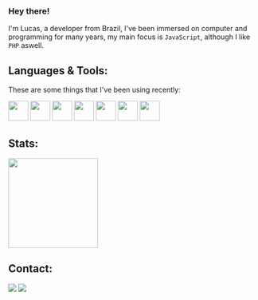 ### Hey there!

I'm Lucas, a developer from Brazil, I've been immersed on computer and programming for many years, my main focus is `JavaScript`, although I like `PHP` aswell.

## **Languages & Tools:**

These are some things that I've been using recently:

<div style="display: inline_block">
<img src="https://cdn.jsdelivr.net/gh/devicons/devicon/icons/javascript/javascript-original.svg" width="40" height="40"/> 
<img src="https://cdn.jsdelivr.net/gh/devicons/devicon/icons/php/php-original.svg" width="40" height="40"/>
<img src="https://cdn.jsdelivr.net/gh/devicons/devicon/icons/nodejs/nodejs-original.svg" width="40" height="40"/>
<img src="https://cdn.jsdelivr.net/gh/devicons/devicon/icons/react/react-original.svg" width="40" height="40"/>
<img src="https://cdn.jsdelivr.net/gh/devicons/devicon/icons/git/git-original.svg" width="40" height="40"/>
<img src="https://cdn.jsdelivr.net/gh/devicons/devicon/icons/mysql/mysql-original.svg" width="40" height="40"/>
<img src="https://cdn.jsdelivr.net/gh/devicons/devicon/icons/heroku/heroku-plain.svg" width="40" height="40"/>
</div>
               
## **Stats:**

<div>
<!-- <img height="180em" src="https://github-readme-stats.vercel.app/api/top-langs/?username=wedz0ff&layout=compact&langs_count=6&theme=dracula&exclude_repo=ollyxpic,Jekhr-Translator&count_private=false"/> -->
<img height="180em" src="https://github-readme-stats-git-masterrstaa-rickstaa.vercel.app/api?username=wedz0ff&show_icons=true&theme=dracula&include_all_commits=true&count_private=true&hide=contribs"/>
</div>

## **Contact:**

<p align="left">
  <a target="_blank" href="https://www.linkedin.com/in/wedz0ff/" alt="Linkedin">
  <img src="https://img.shields.io/badge/-LinkedIn-%230077B5?style=for-the-badge&logo=linkedin&logoColor=white" target="_blank"></a>

   <a target="_blank" href="mailto:lrphames@gmail.com" alt="Gmail">
  <img src="https://img.shields.io/badge/Email-D14836?style=for-the-badge&logo=gmail&logoColor=white"</a>
</p>
<br>
